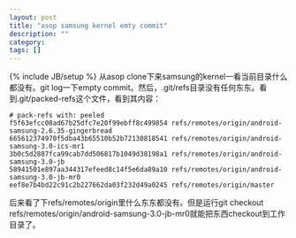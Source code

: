 ```yaml
---
layout: post
title: "asop samsung kernel emty commit"
description: ""
category: 
tags: []
---
```

{% include JB/setup %}
从asop clone下来samsung的kernel一看当前目录什么都没有。git log一下empty commit。然后，.git/refs目录没有任何东东。看到.git/packed-refs这个文件，看到其内容：

    # pack-refs with: peeled 
    f5f63efcc08ad67b25dfc7e20f99ebff8c499854 refs/remotes/origin/android-samsung-2.6.35-gingerbread
    665612374970f5dba43b65510b52b72130818541 refs/remotes/origin/android-samsung-3.0-ics-mr1
    3b0c5d2887fca99cab7dd506817b1049d38198a1 refs/remotes/origin/android-samsung-3.0-jb
    58941501e897aa344317efeed8c14f5e6da89a10 refs/remotes/origin/android-samsung-3.0-jb-mr0
    eef8e7b4bd22c91c2b227662da03f232d49a0245 refs/remotes/origin/master

后来看了下refs/remotes/origin里什么东东都没有。但是运行git checkout refs/remotes/origin/android-samsung-3.0-jb-mr0就能把东西checkout到工作目录了。
